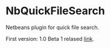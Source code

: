 NbQuickFileSearch
=================

Netbeans plugin for quick file search.

First version: 1.0 Beta 1 relased [link](NbQuickFileSearch.nbm).
